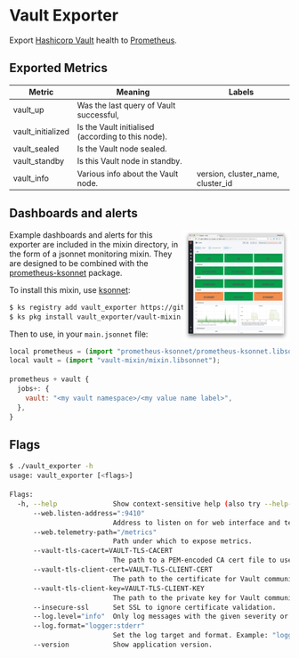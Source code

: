 # Vault Exporter

Export [Hashicorp Vault](https://github.com/hashicorp/vault) health to [Prometheus](https://github.com/prometheus/prometheus).

## Exported Metrics

| Metric | Meaning | Labels |
| ------ | ------- | ------ |
| vault_up | Was the last query of Vault successful, | |
| vault_initialized | Is the Vault initialised (according to this node). | |
| vault_sealed | Is the Vault node sealed. | |
| vault_standby | Is this Vault node in standby. | |
| vault_info | Various info about the Vault node. | version, cluster_name, cluster_id |

## Dashboards and alerts

<img align="right" width="192" height="200" src="dashboard.png">

Example dashboards and alerts for this exporter are included in the
mixin directory, in the form of a jsonnet monitoring mixin.  They
are designed to be combined with the [prometheus-ksonnet](https://github.com/kausalco/public/tree/master/prometheus-ksonnet) package.

To install this mixin, use [ksonnet](https://ksonnet.io/):

```sh
$ ks registry add vault_exporter https://github.com/grapeshot/vault_exporter
$ ks pkg install vault_exporter/vault-mixin
```

Then to use, in your `main.jsonnet` file:

```js
local prometheus = (import "prometheus-ksonnet/prometheus-ksonnet.libsonnet");
local vault = (import "vault-mixin/mixin.libsonnet");

prometheus + vault {
  jobs+: {
    vault: "<my vault namespace>/<my value name label>",
  },
}
```

## Flags

```bash
$ ./vault_exporter -h
usage: vault_exporter [<flags>]

Flags:
  -h, --help              Show context-sensitive help (also try --help-long and --help-man).
      --web.listen-address=":9410"  
                          Address to listen on for web interface and telemetry.
      --web.telemetry-path="/metrics"  
                          Path under which to expose metrics.
      --vault-tls-cacert=VAULT-TLS-CACERT  
                          The path to a PEM-encoded CA cert file to use to verify the Vault server SSL certificate.
      --vault-tls-client-cert=VAULT-TLS-CLIENT-CERT  
                          The path to the certificate for Vault communication.
      --vault-tls-client-key=VAULT-TLS-CLIENT-KEY  
                          The path to the private key for Vault communication.
      --insecure-ssl      Set SSL to ignore certificate validation.
      --log.level="info"  Only log messages with the given severity or above. Valid levels: [debug, info, warn, error, fatal]
      --log.format="logger:stderr"  
                          Set the log target and format. Example: "logger:syslog?appname=bob&local=7" or "logger:stdout?json=true"
      --version           Show application version.
```
